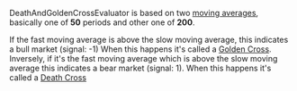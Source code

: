 DeathAndGoldenCrossEvaluator is based on two [moving averages](https://www.investopedia.com/terms/m/movingaverage.asp), basically one of **50** periods and other one of **200**.

If the fast moving average is above the slow moving average, this indicates a bull market (signal: -1) When this happens it's called a [Golden Cross](https://www.investopedia.com/terms/g/goldencross.asp).
Inversely, if it's the fast moving average which is above the slow moving average this indicates a bear market (signal: 1). When this happens it's called a [Death Cross](https://www.investopedia.com/terms/d/deathcross.asp)